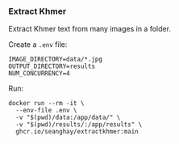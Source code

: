 ### Extract Khmer

Extract Khmer text from many images in a folder. 

Create a `.env` file:

```shell
IMAGE_DIRECTORY=data/*.jpg
OUTPUT_DIRECTORY=results
NUM_CONCURRENCY=4
```

Run:

```shell
docker run --rm -it \
  --env-file .env \
  -v "$(pwd)/data:/app/data/" \
  -v "$(pwd)/results/:/app/results" \
  ghcr.io/seanghay/extractkhmer:main
```
